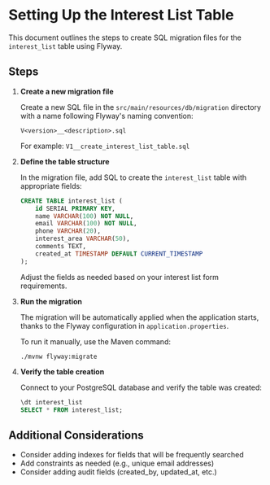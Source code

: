 # Setting Up the Interest List Table

This document outlines the steps to create SQL migration files for the `interest_list` table using Flyway.

## Steps

1. **Create a new migration file**

   Create a new SQL file in the `src/main/resources/db/migration` directory with a name following Flyway's naming convention:
   
   ```
   V<version>__<description>.sql
   ```
   
   For example: `V1__create_interest_list_table.sql`

2. **Define the table structure**

   In the migration file, add SQL to create the `interest_list` table with appropriate fields:
   
   ```sql
   CREATE TABLE interest_list (
       id SERIAL PRIMARY KEY,
       name VARCHAR(100) NOT NULL,
       email VARCHAR(100) NOT NULL,
       phone VARCHAR(20),
       interest_area VARCHAR(50),
       comments TEXT,
       created_at TIMESTAMP DEFAULT CURRENT_TIMESTAMP
   );
   ```

   Adjust the fields as needed based on your interest list form requirements.

3. **Run the migration**

   The migration will be automatically applied when the application starts, thanks to the Flyway configuration in `application.properties`.

   To run it manually, use the Maven command:
   ```
   ./mvnw flyway:migrate
   ```

4. **Verify the table creation**

   Connect to your PostgreSQL database and verify the table was created:
   ```sql
   \dt interest_list
   SELECT * FROM interest_list;
   ```

## Additional Considerations

- Consider adding indexes for fields that will be frequently searched
- Add constraints as needed (e.g., unique email addresses)
- Consider adding audit fields (created_by, updated_at, etc.)

